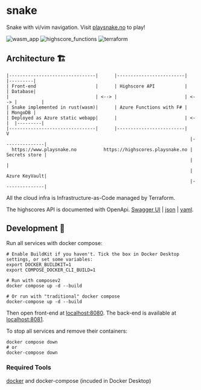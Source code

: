 # snake

Snake with vi/vim navigation.
Visit [playsnake.no](https://www.playsnake.no) to play!

![wasm_app](https://github.com/christianfosli/visnake-wasm/workflows/wasm_app/badge.svg)
![highscore_functions](https://github.com/christianfosli/visnake-wasm/workflows/highscore_functions/badge.svg)
![terraform](https://github.com/christianfosli/snake/actions/workflows/terraform.yml/badge.svg)

## Architecture 🏗

```
|--------------------------------|      |-------------------------|      |---------|
| Front-end                      |      | Highscore API           |      | Database| 
|                                | <--> |                         | <--> |         |
| Snake implemented in rust(wasm)|      | Azure Functions with F# |      | MongoDB |
| Deployed as Azure static webapp|      |                         | <-|  |---------|
|--------------------------------|      |-------------------------|   V             
                                                                    |---------------|
  https://www.playsnake.no          https://highscores.playsnake.no | Secrets store |
                                                                    |               |
                                                                    | Azure KeyVault|
                                                                    |---------------|
```

All the cloud infra is Infrastructure-as-Code managed by Terraform.

The highscores API is documented with OpenApi. [Swagger UI](https://highscores.playsnake.no/api/swagger/ui) |
[json](https://highscores.playsnake.no/api/openapi/v3.json) | [yaml](https://highscores.playsnake.no/api/openapi/v3.yaml).

## Development 🐳

Run all services with docker compose:

```console
# Enable BuildKit if you haven't. Tick the box in Docker Desktop settings, or set some variables:
export DOCKER_BUILDKIT=1
export COMPOSE_DOCKER_CLI_BUILD=1

# Run with composev2
docker compose up -d --build

# Or run with "traditional" docker compose
docker-compose up -d --build
```

Then open front-end at [localhost:8080](http://localhost:8080).
The back-end is available at [localhost:8081](http://localhost:8081/api/swagger/ui).

To stop all services and remove their containers:

```console
docker compose down
# or
docker-compose down
```

### Required Tools

[docker](https://www.docker.com/) and docker-compose (incuded in Docker Desktop)

